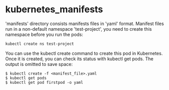 # kubernetes_manifests
'manifests' directory consists manifests files in 'yaml' format. 
Manifest files run in a non-default namespace 'test-project', you need to create this namespace before you run the pods:
```
kubectl create ns test-project
```
You can use the kubectl create command to create this pod in Kubernetes. Once it is created, you can check its status with kubectl get pods. The output is omitted to save space: 
```
$ kubectl create -f <manifest_file>.yaml 
$ kubectl get pods 
$ kubectl get pod firstpod -o yaml 
```
